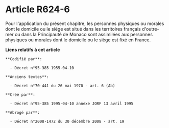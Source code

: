 # Article R624-6

Pour l'application du présent chapitre, les personnes physiques ou morales dont le domicile ou le siège est situé dans les
territoires français d'outre-mer ou dans la Principauté de Monaco sont assimilées aux personnes physiques ou morales dont le
domicile ou le siège est fixé en France.

**Liens relatifs à cet article**

	**Codifié par**:

	  - Décret n°95-385 1955-04-10

	**Anciens textes**:

	  - Décret n°70-441 du 26 mai 1970 - art. 6 (Ab)

	**Créé par**:

	  - Décret n°95-385 1995-04-10 annexe JORF 13 avril 1995

	**Abrogé par**:

	  - Décret n°2008-1472 du 30 décembre 2008 - art. 19
